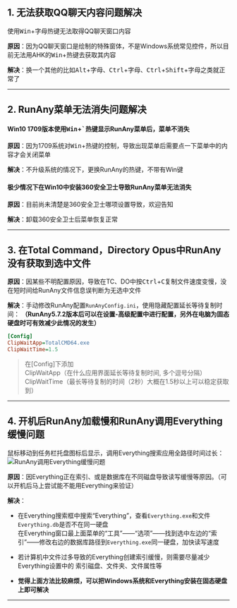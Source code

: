 ## 1. 无法获取QQ聊天内容问题解决

使用<kbd>Win</kbd>+<kbd>字母</kbd>热键无法取得QQ聊天窗口内容

**原因**：因为QQ聊天窗口是绘制的特殊窗体，不是Windows系统常见控件，所以目前无法用AHK的<kbd>Win</kbd>+热键去获取其内容

**解决**：换一个其他的比如<kbd>Alt</kbd>+<kbd>字母</kbd>、<kbd>Ctrl</kbd>+<kbd>字母</kbd>、<kbd>Ctrl</kbd>+<kbd>Shift</kbd>+<kbd>字母</kbd>之类就正常了

---


## 2. RunAny菜单无法消失问题解决

#### Win10 1709版本使用<kbd>Win</kbd>+<kbd>`</kbd>热键显示RunAny菜单后，菜单不消失

**原因**：因为1709系统对<kbd>Win</kbd>+热键的控制，导致出现菜单后需要点一下菜单中的内容才会关闭菜单

**解决**：不升级系统的情况下，更换RunAny的热键，不带有Win键

#### 极少情况下在Win10中安装360安全卫士导致RunAny菜单无法消失

**原因**：目前尚未清楚是360安全卫士哪项设置导致，欢迎告知

**解决**：卸载360安全卫士后菜单恢复正常

---


## 3. 在Total Command，Directory Opus中RunAny没有获取到选中文件

**原因**：因某些不明配置原因，导致在TC、DO中按<kbd>Ctrl</kbd>+<kbd>C</kbd>复制文件速度变慢，没在短时间给RunAny文件信息误判断为无选中文件

**解决**：手动修改RunAny配置`RunAnyConfig.ini`，使用隐藏配置延长等待复制时间： 
**（RunAny5.7.2版本后可以在设置-高级配置中进行配置，另外在电脑为固态硬盘时可有效减少此情况的发生）**

```ini
[Config]
ClipWaitApp=TotalCMD64.exe
ClipWaitTime=1.5
```

> 在[Config]下添加 <br>
> ClipWaitApp（在什么应用界面延长等待复制时间, 多个逗号分隔） <br>
> ClipWaitTime（最长等待复制的时间（2秒）大概在1.5秒以上可以稳定获取到）

---


## 4. 开机后RunAny加载慢和RunAny调用Everything缓慢问题

鼠标移动到任务栏托盘图标后显示，调用Everything搜索应用全路径时间过长：
![RunAny调用Everything缓慢问题](/assets/images/RunAny调用Everything缓慢问题.png)

**原因**：因Everything正在索引、或是数据库在不同磁盘导致读写缓慢等原因。（可以开机后马上尝试能不能用Everything来验证）

**解决**：
- 在Everything搜索框中搜索“Everything”，查看`Everything.exe`和文件`Everything.db`是否不在同一硬盘  
在Everything窗口最上面菜单的“工具”——“选项”——找到选中左边的“索引”——修改右边的数据库路径到`Everything.exe`同一硬盘，加快读写速度

- 若计算机中文件过多导致的Everything创建索引缓慢，则需要尽量减少Everything设置中的 索引磁盘、文件夹、文件属性等

- **觉得上面方法比较麻烦，可以把Windows系统和Everything安装在固态硬盘上即可解决**

---
